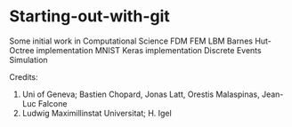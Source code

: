 # Starting-out-with-git
Some initial work in Computational Science
FDM
FEM
LBM
Barnes Hut-Octree implementation
MNIST Keras implementation
Discrete Events Simulation

Credits:
1. Uni of Geneva; Bastien Chopard, Jonas Latt, Orestis Malaspinas, Jean-Luc Falcone
2. Ludwig Maximillinstat Universitat; H. Igel
